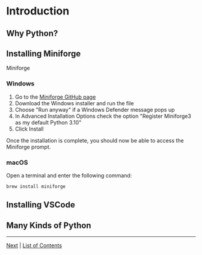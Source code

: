 # Introduction



## Why Python?
## Installing Miniforge

Miniforge 

### Windows

1. Go to the [Miniforge GitHub page](https://github.com/conda-forge/miniforge#miniforge3)
2. Download the Windows installer and run the file
3. Choose "Run anyway" if a Windows Defender message pops up
4. In Advanced Installation Options check the option "Register Miniforge3 as my default Python 3.10"
5. Click Install

Once the installation is complete, you should now be able to access the Miniforge prompt.

### macOS

Open a terminal and enter the following command:

```
brew install miniforge
```

## Installing VSCode
## Many Kinds of Python
---
[Next](variables.md) | [List of Contents](README.md)